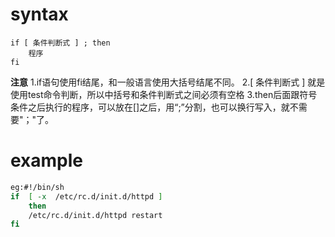 
# syntax

```shell
if [ 条件判断式 ] ; then 
    程序
fi
```

**注意**
1.if语句使用fi结尾，和一般语言使用大括号结尾不同。
2.[ 条件判断式 ] 就是使用test命令判断，所以中括号和条件判断式之间必须有空格
3.then后面跟符号条件之后执行的程序，可以放在[]之后，用“;”分割，也可以换行写入，就不需要"；"了。

# example
```sh
eg:#!/bin/sh
if  [ -x  /etc/rc.d/init.d/httpd ]
    then
    /etc/rc.d/init.d/httpd restart
fi
```
